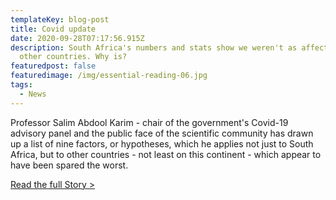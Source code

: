 ```yaml
---
templateKey: blog-post
title: Covid update
date: 2020-09-28T07:17:56.915Z
description: South Africa's numbers and stats show we weren't as affected as
  other countries. Why is?
featuredpost: false
featuredimage: /img/essential-reading-06.jpg
tags:
  - News
---
```

Professor Salim Abdool Karim - chair of the government's Covid-19 advisory panel and the public face of the scientific community has drawn up a list of nine factors, or hypotheses, which he applies not just to South Africa, but to other countries - not least on this continent - which appear to have been spared the worst.

[Read the full Story >](https://www.bbc.com/news/world-africa-54207503)